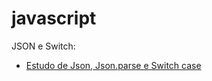 # javascript

JSON e Switch:
- [Estudo de Json, Json.parse e Switch case](https://github.com/Ketlin110/javascript/commit/6fe5d41ae0fba44faffb7b007ec89429b3033b6a)
